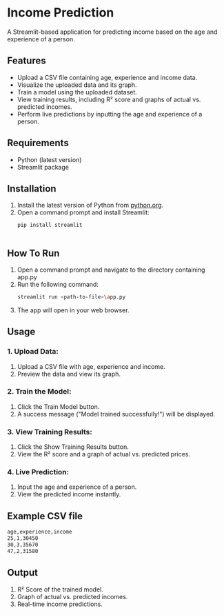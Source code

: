 # Income Prediction

A Streamlit-based application for predicting income based on the age and experience of a person.


## Features

- Upload a CSV file containing age, experience and income data.
- Visualize the uploaded data and its graph.
- Train a model using the uploaded dataset.
- View training results, including R² score and graphs of actual vs. predicted incomes.
- Perform live predictions by inputting the age and experience of a person.


## Requirements

- Python (latest version)
- Streamlit package


## Installation

1. Install the latest version of Python from [python.org](https://www.python.org/).
2. Open a command prompt and install Streamlit:
   ```bash
   pip install streamlit
  

## How To Run
1. Open a command prompt and navigate to the directory containing app.py
2. Run the following command:
   ```bash
   streamlit run <path-to-file>\app.py

4. The app will open in your web browser.


## Usage
### 1. Upload Data:
1. Upload a CSV file with age, experience and income.
2. Preview the data and view its graph.

### 2. Train the Model:
1. Click the Train Model button.
2. A success message ("Model trained successfully!") will be displayed.

### 3. View Training Results:
1. Click the Show Training Results button.
2. View the R² score and a graph of actual vs. predicted prices.

### 4. Live Prediction:
1. Input the age and experience of a person.
2. View the predicted income instantly.


## Example CSV file
```bash
age,experience,income
25,1,30450
30,3,35670
47,2,31580
```


## Output
1. R² Score of the trained model.
2. Graph of actual vs. predicted incomes.
3. Real-time income predictions.





